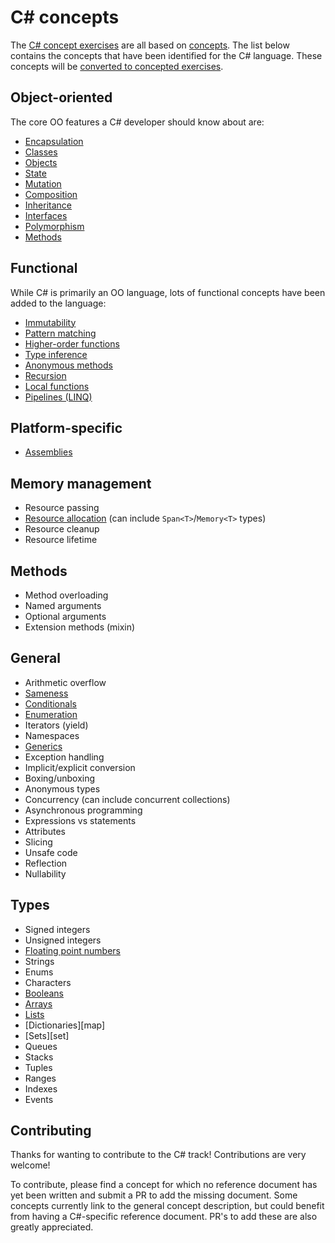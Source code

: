 # C&#35; concepts

The [C# concept exercises][exercises-concept] are all based on [concepts][docs-concept]. The list below contains the concepts that have been identified for the C# language. These concepts will be [converted to concepted exercises][docs-how-to-implement-a-concept-exercise].

## Object-oriented

The core OO features a C# developer should know about are:

- [Encapsulation](../../concepts/encapsulation.md)
- [Classes](../../concepts/classes.md)
- [Objects](../../concepts/objects.md)
- [State](../../concepts/state.md)
- [Mutation](../../concepts/mutation.md)
- [Composition](../../concepts/composition.md)
- [Inheritance](../../concepts/inheritance.md)
- [Interfaces](../../concepts/interfaces.md)
- [Polymorphism](../../concepts/polymorphism.md)
- [Methods](../../concepts/methods.md)

## Functional

While C# is primarily an OO language, lots of functional concepts have been added to the language:

- [Immutability](../../concepts/immutability.md)
- [Pattern matching](../../concepts/pattern_matching.md)
- [Higher-order functions](../../concepts/higher_order_functions.md)
- [Type inference](../../concepts/type_inference.md)
- [Anonymous methods](../../concepts/anonymous_functions.md)
- [Recursion](../../concepts/recursion.md)
- [Local functions](../../concepts/nested_functions.md)
- [Pipelines (LINQ)](../../concepts/pipelines.md)

## Platform-specific

- [Assemblies](../../tooling/dotnet-assemblies.md)

## Memory management

- Resource passing
- [Resource allocation](./memory_allocation.md) (can include `Span<T>`/`Memory<T>` types)
- Resource cleanup
- Resource lifetime

## Methods

- Method overloading
- Named arguments
- Optional arguments
- Extension methods (mixin)

## General

- Arithmetic overflow
- [Sameness](../../concepts/sameness.md)
- [Conditionals](../../concepts/conditionals.md)
- [Enumeration](../../concepts/enumeration.md)
- Iterators (yield)
- Namespaces
- [Generics](../../concepts/generics.md)
- Exception handling
- Implicit/explicit conversion
- Boxing/unboxing
- Anonymous types
- Concurrency (can include concurrent collections)
- Asynchronous programming
- Expressions vs statements
- Attributes
- Slicing
- Unsafe code
- Reflection
- Nullability

## Types

- Signed integers
- Unsigned integers
- [Floating point numbers](./floating_point_numbers.md)
- Strings
- Enums
- Characters
- [Booleans][bool]
- [Arrays][array]
- [Lists][list]
- [Dictionaries][map]
- [Sets][set]
- Queues
- Stacks
- Tuples
- Ranges
- Indexes
- Events

## Contributing

Thanks for wanting to contribute to the C# track! Contributions are very welcome!

To contribute, please find a concept for which no reference document has yet been written and submit a PR to add the missing document. Some concepts currently link to the general concept description, but could benefit from having a C#-specific reference document. PR's to add these are also greatly appreciated.

[exercises-concept]: ../../exercises/concept/README.md
[docs-concept]: ../../../../docs/concept-exercises.md
[docs-how-to-implement-a-concept-exercise]: ../../docs/how-to-implement-a-concept-exercise.md
[bool]: ../../types/boolean.md
[string]: ../../types/string.md
[char]: ../../types/char.md
[null]: ../../types/null.md
[int]: ../../types/integer.md
[uint]: ../../types/integer.md
[byte]: ../../types/byte.md
[sbyte]: ../../types/byte.md
[short]: ../../types/short.md
[ushort]: ../../types/short.md
[long]: ../../types/long.md
[ulong]: ../../types/long.md
[double]: ../../types/double.md
[float]: ../../types/single.md
[decimal]: ../../types/decimal_number.md
[big-integer]: ../../types/big_integer.md
[array]: ../../types/array.md
[list]: ../../types/list.md
[dictionary]: ../../types/map.md
[hashset]: ../../types/set.md
[stack]: ../../types/stack.md
[queue]: ../../types/deque.md
[class]: ../../types/class.md
[struct]: ../../types/struct.md
[value-tuple]: ../../types/tuple.md
[tuple]: ../../types/tuple.md
[range]: ../../types/range.md
[nullable]: ../../types/nullable.md
